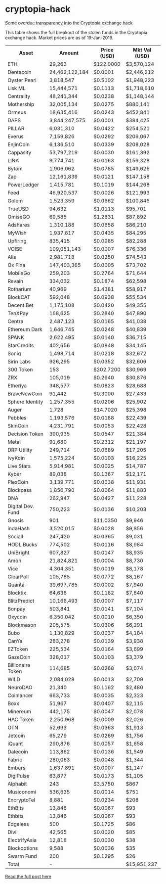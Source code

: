 # cryptopia-hack

[Some overdue transparency into the Cryptopia exchange hack](https://elementus.io/blog/cryptopia-hack-transparency/)

This table shows the full breakout of the stolen funds in the Cryptopia exchange hack. Market prices are as of 19-Jan-2019.

<table>
  <tr>
    <th>Asset</th>
    <th>Amount</th>
    <th>Price (USD)</th>
    <th>Mkt Val (USD)</th>
  </tr>
<tr><td>ETH</td><td>29,263</td><td>$122.0000</td><td>$3,570,124</td></tr>
<tr><td>Dentacoin</td><td>24,462,122,184</td><td>$0.0001</td><td>$2,446,212</td></tr>
<tr><td>Oyster Pearl</td><td>3,818,547</td><td>$0.5102</td><td>$1,948,223</td></tr>
<tr><td>Lisk ML</td><td>15,444,571</td><td>$0.1113</td><td>$1,718,610</td></tr>
<tr><td>Centrality</td><td>48,241,344</td><td>$0.0238</td><td>$1,148,144</td></tr>
<tr><td>Mothership</td><td>32,005,134</td><td>$0.0275</td><td>$880,141</td></tr>
<tr><td>Ormeus</td><td>18,635,416</td><td>$0.0243</td><td>$452,841</td></tr>
<tr><td>DAPS</td><td>3,844,247,575</td><td>$0.0001</td><td>$384,425</td></tr>
<tr><td>PILLAR</td><td>6,031,310</td><td>$0.0422</td><td>$254,521</td></tr>
<tr><td>Everus</td><td>7,159,826</td><td>$0.0292</td><td>$209,067</td></tr>
<tr><td>EnjinCoin</td><td>6,136,510</td><td>$0.0339</td><td>$208,028</td></tr>
<tr><td>Cappasity</td><td>53,797,219</td><td>$0.0030</td><td>$161,392</td></tr>
<tr><td>LINA</td><td>9,774,741</td><td>$0.0163</td><td>$159,328</td></tr>
<tr><td>Bytom</td><td>1,906,062</td><td>$0.0785</td><td>$149,626</td></tr>
<tr><td>Zap</td><td>12,161,839</td><td>$0.0121</td><td>$147,158</td></tr>
<tr><td>PowerLedger</td><td>1,415,781</td><td>$0.1019</td><td>$144,268</td></tr>
<tr><td>Feed</td><td>46,920,537</td><td>$0.0026</td><td>$121,993</td></tr>
<tr><td>Golem</td><td>1,523,359</td><td>$0.0662</td><td>$100,846</td></tr>
<tr><td>TrueUSD</td><td>94,632</td><td>$1.0113</td><td>$95,701</td></tr>
<tr><td>OmiseGO</td><td>69,585</td><td>$1.2631</td><td>$87,892</td></tr>
<tr><td>Adshares</td><td>1,310,188</td><td>$0.0658</td><td>$86,210</td></tr>
<tr><td>MyWish</td><td>1,937,817</td><td>$0.0435</td><td>$84,295</td></tr>
<tr><td>Upfiring</td><td>835,415</td><td>$0.0985</td><td>$82,288</td></tr>
<tr><td>VOISE</td><td>109,051,143</td><td>$0.0007</td><td>$76,336</td></tr>
<tr><td>Alis</td><td>2,981,718</td><td>$0.0250</td><td>$74,543</td></tr>
<tr><td>Ox Fina</td><td>147,403,365</td><td>$0.0005</td><td>$73,702</td></tr>
<tr><td>MobileGo</td><td>259,203</td><td>$0.2764</td><td>$71,644</td></tr>
<tr><td>Revain</td><td>334,032</td><td>$0.1874</td><td>$62,598</td></tr>
<tr><td>Rotharium</td><td>40,969</td><td>$1.4381</td><td>$58,917</td></tr>
<tr><td>BlockCAT</td><td>592,048</td><td>$0.0938</td><td>$55,534</td></tr>
<tr><td>Decent.Bet</td><td>1,175,108</td><td>$0.0420</td><td>$49,355</td></tr>
<tr><td>TenXPay</td><td>168,625</td><td>$0.2840</td><td>$47,890</td></tr>
<tr><td>Centra</td><td>2,487,123</td><td>$0.0165</td><td>$41,038</td></tr>
<tr><td>Ethereum Dark</td><td>1,646,745</td><td>$0.0248</td><td>$40,839</td></tr>
<tr><td>SPANK</td><td>2,622,495</td><td>$0.0140</td><td>$36,715</td></tr>
<tr><td>StarCredits</td><td>402,656</td><td>$0.0848</td><td>$34,145</td></tr>
<tr><td>Soniq</td><td>1,498,714</td><td>$0.0218</td><td>$32,672</td></tr>
<tr><td>Sirin Labs</td><td>926,295</td><td>$0.0352</td><td>$32,606</td></tr>
<tr><td>300 Token</td><td>153</td><td>$202.7200</td><td>$30,969</td></tr>
<tr><td>ZRX</td><td>105,019</td><td>$0.2940</td><td>$30,876</td></tr>
<tr><td>Etheriya</td><td>348,577</td><td>$0.0823</td><td>$28,688</td></tr>
<tr><td>BraveNewCoin</td><td>91,442</td><td>$0.3000</td><td>$27,433</td></tr>
<tr><td>Sphere Identity</td><td>1,257,355</td><td>$0.0206</td><td>$25,902</td></tr>
<tr><td>Auger</td><td>1,728</td><td>$14.7020</td><td>$25,398</td></tr>
<tr><td>Pebbles</td><td>1,193,576</td><td>$0.0188</td><td>$22,439</td></tr>
<tr><td>SkinCoin</td><td>4,231,791</td><td>$0.0053</td><td>$22,428</td></tr>
<tr><td>Decision Token</td><td>390,935</td><td>$0.0547</td><td>$21,384</td></tr>
<tr><td>Metal</td><td>91,680</td><td>$0.2312</td><td>$21,197</td></tr>
<tr><td>DRP Utility</td><td>249,714</td><td>$0.0689</td><td>$17,205</td></tr>
<tr><td>IvyKoin</td><td>1,575,224</td><td>$0.0103</td><td>$16,225</td></tr>
<tr><td>Live Stars</td><td>5,914,981</td><td>$0.0025</td><td>$14,787</td></tr>
<tr><td>Kyber</td><td>89,038</td><td>$0.1367</td><td>$12,171</td></tr>
<tr><td>PlexCoin</td><td>3,139,771</td><td>$0.0038</td><td>$11,931</td></tr>
<tr><td>Blockpass</td><td>1,856,790</td><td>$0.0064</td><td>$11,883</td></tr>
<tr><td>DNA</td><td>262,947</td><td>$0.0427</td><td>$11,228</td></tr>
<tr><td>Digital Dev. Fund</td><td>750,223</td><td>$0.0136</td><td>$10,203</td></tr>
<tr><td>Gnosis</td><td>901</td><td>$11.0350</td><td>$9,946</td></tr>
<tr><td>indaHash</td><td>3,520,015</td><td>$0.0028</td><td>$9,856</td></tr>
<tr><td>Sociall</td><td>247,420</td><td>$0.0365</td><td>$9,031</td></tr>
<tr><td>HODL Bucks</td><td>774,502</td><td>$0.0116</td><td>$8,984</td></tr>
<tr><td>UniBright</td><td>607,827</td><td>$0.0147</td><td>$8,935</td></tr>
<tr><td>Amon</td><td>21,824,821</td><td>$0.0004</td><td>$8,730</td></tr>
<tr><td>Vice</td><td>4,304,351</td><td>$0.0019</td><td>$8,178</td></tr>
<tr><td>ClearPoll</td><td>105,785</td><td>$0.0772</td><td>$8,167</td></tr>
<tr><td>Quanta</td><td>39,697,785</td><td>$0.0002</td><td>$7,940</td></tr>
<tr><td>Blocktix</td><td>64,636</td><td>$0.1182</td><td>$7,640</td></tr>
<tr><td>BlitzPredict</td><td>10,166,493</td><td>$0.0007</td><td>$7,117</td></tr>
<tr><td>Bonpay</td><td>503,841</td><td>$0.0141</td><td>$7,104</td></tr>
<tr><td>Oxycoin</td><td>6,350,042</td><td>$0.0010</td><td>$6,350</td></tr>
<tr><td>Blockmason</td><td>205,575</td><td>$0.0306</td><td>$6,291</td></tr>
<tr><td>Bubo</td><td>1,130,829</td><td>$0.0037</td><td>$4,184</td></tr>
<tr><td>CanYa</td><td>283,278</td><td>$0.0139</td><td>$3,938</td></tr>
<tr><td>EZToken</td><td>225,534</td><td>$0.0164</td><td>$3,699</td></tr>
<tr><td>GazeCoin</td><td>328,017</td><td>$0.0103</td><td>$3,379</td></tr>
<tr><td>Billionaire Token</td><td>114,685</td><td>$0.0268</td><td>$3,074</td></tr>
<tr><td>WILD</td><td>2,084,028</td><td>$0.0013</td><td>$2,709</td></tr>
<tr><td>NeuroDAO</td><td>21,340</td><td>$0.1162</td><td>$2,480</td></tr>
<tr><td>Coinlancer</td><td>663,733</td><td>$0.0035</td><td>$2,323</td></tr>
<tr><td>Boxx</td><td>51,967</td><td>$0.0407</td><td>$2,115</td></tr>
<tr><td>Minereum</td><td>442,175</td><td>$0.0047</td><td>$2,078</td></tr>
<tr><td>HAC Token</td><td>2,250,968</td><td>$0.0009</td><td>$2,026</td></tr>
<tr><td>OTN</td><td>52,693</td><td>$0.0363</td><td>$1,913</td></tr>
<tr><td>Jetcoin</td><td>65,279</td><td>$0.0269</td><td>$1,756</td></tr>
<tr><td>iQuant</td><td>290,876</td><td>$0.0057</td><td>$1,658</td></tr>
<tr><td>Dalecoin</td><td>113,862</td><td>$0.0136</td><td>$1,549</td></tr>
<tr><td>Fabric</td><td>280,063</td><td>$0.0048</td><td>$1,344</td></tr>
<tr><td>Embers</td><td>1,637,891</td><td>$0.0007</td><td>$1,147</td></tr>
<tr><td>DigiPulse</td><td>63,877</td><td>$0.0173</td><td>$1,105</td></tr>
<tr><td>Alphabit</td><td>243</td><td>$3.5750</td><td>$867</td></tr>
<tr><td>Musiconomi</td><td>536,635</td><td>$0.0014</td><td>$751</td></tr>
<tr><td>EncryptoTel</td><td>8,881</td><td>$0.0234</td><td>$208</td></tr>
<tr><td>EthBits</td><td>13,846</td><td>$0.0067</td><td>$93</td></tr>
<tr><td>Ethbits</td><td>13,846</td><td>$0.0067</td><td>$93</td></tr>
<tr><td>Edgeless</td><td>500</td><td>$0.1725</td><td>$86</td></tr>
<tr><td>Divi</td><td>42,565</td><td>$0.0020</td><td>$85</td></tr>
<tr><td>ElectrifyAsia</td><td>12,818</td><td>$0.0030</td><td>$38</td></tr>
<tr><td>Blockoptions</td><td>9,588</td><td>$0.0036</td><td>$35</td></tr>
<tr><td>Swarm Fund</td><td>200</td><td>$0.1295</td><td>$26</td></tr>
<tr><td>Total</td><td>-</td><td></td><td>$15,951,237</td></tr>
</table>


[Read the full post here](https://elementus.io/blog/cryptopia-hack-transparency/)


